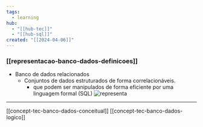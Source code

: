 ```yaml
---
tags:
  - learning
hub:
  - "[[hub-tec]]"
  - "[[hub-sql]]"
created: "[[2024-04-06]]"
---
```

### [[representacao-banco-dados-definicoes]]

- Banco de dados relacionados
	- Conjuntos de dados estruturados de forma correlacionáveis.
		- que podem ser manipulados de forma eficiente por uma linguagem formal (SQL)
![representa](https://i.imgur.com/ddl1mUh.png)
---

[[concept-tec-banco-dados-conceitual]]
[[concept-tec-banco-dados-logico]]
